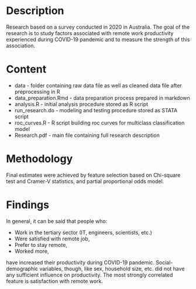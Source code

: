 # Description
Research based on a survey conducted in 2020 in Australia. The goal of the research is to study factors associated with remote work productivity experienced during COVID-19 pandemic and to measure the strength of this association.

# Content
- data - folder containing raw data file as well as cleaned data file after preprocessing in R
- data_preparation.Rmd - data preparation process prepared in markdown
- analysis.R - initial analysis procedure stored as R script
- run_research.do - modeling and testing procedure stored as STATA script
- roc_curves.R - R script building roc curves for multiclass classification model
- Research.pdf - main file containing full research description

# Methodology
Final estimates were achieved by feature selection based on Chi-square test and Cramer-V statistics, and partial proportional odds model.

# Findings
In general, it can be said that people who:

- Work in the tertiary sector (IT, engineers, scientists, etc.)
- Were satisfied with remote job,
- Prefer to stay remote,
- Worked more,

have increased their productivity during COVID-19 pandemic. Social-demographic variables, though, like sex, household size, etc. did not have any sufficient influence on productivity. The most strongly correlated feature is satisfaction with remote work.
